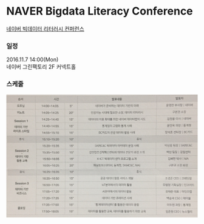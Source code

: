 # NAVER Bigdata Literacy Conference
[네이버 빅데이터 리터러시 컨퍼런스](https://kcrowd.kr/project/26338)  

### 일정
2016.11.7 14:00(Mon)  
네이버 그린팩토리 2F 커넥트홀

### 스케줄
![naver_schedule](../../img/naver_bigdata.jpg)